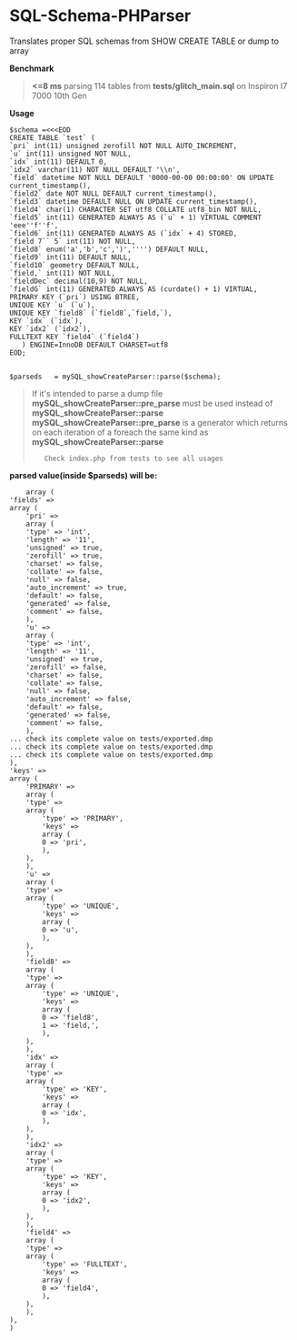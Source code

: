 # SQL-Schema-PHParser
Translates proper SQL schemas from SHOW CREATE TABLE or dump to array

**Benchmark**
> **<=8 ms** parsing 114 tables from **tests/glitch_main.sql** on Inspiron I7 7000 10th Gen

**Usage**

    $schema =<<<EOD
	CREATE TABLE `test` (
    `pri` int(11) unsigned zerofill NOT NULL AUTO_INCREMENT,
    `u` int(11) unsigned NOT NULL,
    `idx` int(11) DEFAULT 0,
    `idx2` varchar(11) NOT NULL DEFAULT '\\n',
    `field` datetime NOT NULL DEFAULT '0000-00-00 00:00:00' ON UPDATE current_timestamp(),
    `field2` date NOT NULL DEFAULT current_timestamp(),
    `field3` datetime DEFAULT NULL ON UPDATE current_timestamp(),
    `field4` char(1) CHARACTER SET utf8 COLLATE utf8_bin NOT NULL,
    `field5` int(11) GENERATED ALWAYS AS (`u` + 1) VIRTUAL COMMENT 'eee''f''f',
    `field6` int(11) GENERATED ALWAYS AS (`idx` + 4) STORED,
    `field 7`` 5` int(11) NOT NULL,
    `field8` enum('a','b','c',')','''') DEFAULT NULL,
    `field9` int(11) DEFAULT NULL,
    `field10` geometry DEFAULT NULL,
    `field,` int(11) NOT NULL,
    `fieldDec` decimal(10,9) NOT NULL,
    `fieldG` int(11) GENERATED ALWAYS AS (curdate() + 1) VIRTUAL,
    PRIMARY KEY (`pri`) USING BTREE,
    UNIQUE KEY `u` (`u`),
    UNIQUE KEY `field8` (`field8`,`field,`),
    KEY `idx` (`idx`),
    KEY `idx2` (`idx2`),
    FULLTEXT KEY `field4` (`field4`)
	   ) ENGINE=InnoDB DEFAULT CHARSET=utf8
	EOD;

    
    $parseds   = mySQL_showCreateParser::parse($schema);

>    If it's intended to parse a dump file
> **mySQL_showCreateParser::pre_parse** must be used instead of **mySQL_showCreateParser::parse**
> **mySQL_showCreateParser::pre_parse** is a generator which returns on each iteration of a foreach the same kind as **mySQL_showCreateParser::parse**
> 
>        Check index.php from tests to see all usages

   **parsed value(inside $parseds) will be:**
    
    	array (
	'fields' => 
	array (
		'pri' => 
		array (
		'type' => 'int',
		'length' => '11',
		'unsigned' => true,
		'zerofill' => true,
		'charset' => false,
		'collate' => false,
		'null' => false,
		'auto_increment' => true,
		'default' => false,
		'generated' => false,
		'comment' => false,
		),
		'u' => 
		array (
		'type' => 'int',
		'length' => '11',
		'unsigned' => true,
		'zerofill' => false,
		'charset' => false,
		'collate' => false,
		'null' => false,
		'auto_increment' => false,
		'default' => false,
		'generated' => false,
		'comment' => false,
		),
	... check its complete value on tests/exported.dmp
	... check its complete value on tests/exported.dmp
	... check its complete value on tests/exported.dmp
	),
	'keys' => 
	array (
		'PRIMARY' => 
		array (
		'type' => 
		array (
			'type' => 'PRIMARY',
			'keys' => 
			array (
			0 => 'pri',
			),
		),
		),
		'u' => 
		array (
		'type' => 
		array (
			'type' => 'UNIQUE',
			'keys' => 
			array (
			0 => 'u',
			),
		),
		),
		'field8' => 
		array (
		'type' => 
		array (
			'type' => 'UNIQUE',
			'keys' => 
			array (
			0 => 'field8',
			1 => 'field,',
			),
		),
		),
		'idx' => 
		array (
		'type' => 
		array (
			'type' => 'KEY',
			'keys' => 
			array (
			0 => 'idx',
			),
		),
		),
		'idx2' => 
		array (
		'type' => 
		array (
			'type' => 'KEY',
			'keys' => 
			array (
			0 => 'idx2',
			),
		),
		),
		'field4' => 
		array (
		'type' => 
		array (
			'type' => 'FULLTEXT',
			'keys' => 
			array (
			0 => 'field4',
			),
		),
		),
	),
	)
